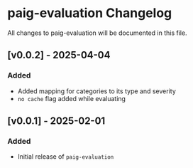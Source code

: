 # paig-evaluation Changelog
All changes to paig-evaluation will be documented in this file.

## [v0.0.2] - 2025-04-04
### Added
- Added mapping for categories to its type and severity
- `no cache` flag added while evaluating

  
## [v0.0.1] - 2025-02-01
### Added
- Initial release of `paig-evaluation`
  
